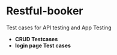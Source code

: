 # Restful-booker
Test cases for API testing and App Testing
- **CRUD Testcases**
- **login page Test cases**
